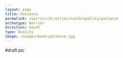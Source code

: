 ```yaml
---
layout: page
title: Patience
permalink: /warrior/direction/south/quality/patience
archetype: Warrior
direction: South
type: Quality
image: /images/back/patience.jpg
---
```

#draft pic
